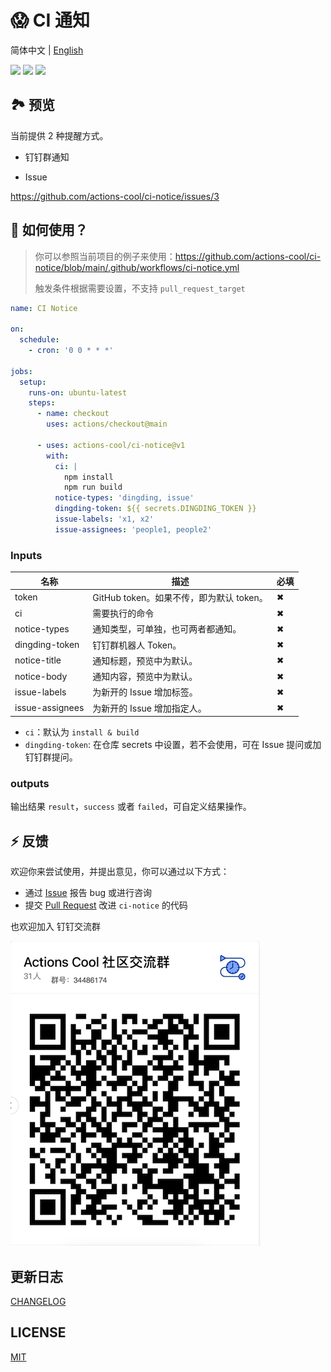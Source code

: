 # 😱 CI 通知

简体中文 | [English](./README.en-US.md)

![](https://img.shields.io/github/actions/workflow/status/actions-cool/ci-notice/test.yml?style=flat-square)
[![](https://img.shields.io/badge/marketplace-ci--notice-blueviolet?style=flat-square)](https://github.com/marketplace/actions/ci-notice)
[![](https://img.shields.io/github/v/release/actions-cool/ci-notice?style=flat-square&color=orange)](https://github.com/actions-cool/ci-notice/releases)

## 🏞 预览

当前提供 2 种提醒方式。

- 钉钉群通知

- Issue

https://github.com/actions-cool/ci-notice/issues/3

## 🚀 如何使用？

> 你可以参照当前项目的例子来使用：https://github.com/actions-cool/ci-notice/blob/main/.github/workflows/ci-notice.yml
>
> 触发条件根据需要设置，不支持 `pull_request_target`

```yml
name: CI Notice

on:
  schedule:
    - cron: '0 0 * * *'

jobs:
  setup:
    runs-on: ubuntu-latest
    steps:
      - name: checkout
        uses: actions/checkout@main

      - uses: actions-cool/ci-notice@v1
        with:
          ci: |
            npm install
            npm run build
          notice-types: 'dingding, issue'
          dingding-token: ${{ secrets.DINGDING_TOKEN }}
          issue-labels: 'x1, x2'
          issue-assignees: 'people1, people2'
```

### Inputs

| 名称 | 描述 | 必填 |
| -- | -- | -- |
| token | GitHub token。如果不传，即为默认 token。 | ✖ |
| ci | 需要执行的命令 | ✖ |
| notice-types | 通知类型，可单独，也可两者都通知。 | ✖ |
| dingding-token | 钉钉群机器人 Token。 | ✖ |
| notice-title | 通知标题，预览中为默认。 | ✖ |
| notice-body | 通知内容，预览中为默认。 | ✖ |
| issue-labels | 为新开的 Issue 增加标签。 | ✖ |
| issue-assignees | 为新开的 Issue 增加指定人。 | ✖ |

- `ci`：默认为 `install & build`
- `dingding-token`: 在仓库 secrets 中设置，若不会使用，可在 Issue 提问或加钉钉群提问。

### outputs

输出结果 `result`，`success` 或者 `failed`，可自定义结果操作。

## ⚡ 反馈

欢迎你来尝试使用，并提出意见，你可以通过以下方式：

- 通过 [Issue](https://github.com/actions-cool/ci-notice/issues) 报告 bug 或进行咨询
- 提交 [Pull Request](https://github.com/actions-cool/ci-notice/pulls) 改进 `ci-notice` 的代码

也欢迎加入 钉钉交流群

![](https://github.com/actions-cool/resources/blob/main/dingding.jpeg?raw=true)

## 更新日志

[CHANGELOG](./CHANGELOG.md)

## LICENSE

[MIT](./LICENSE)
